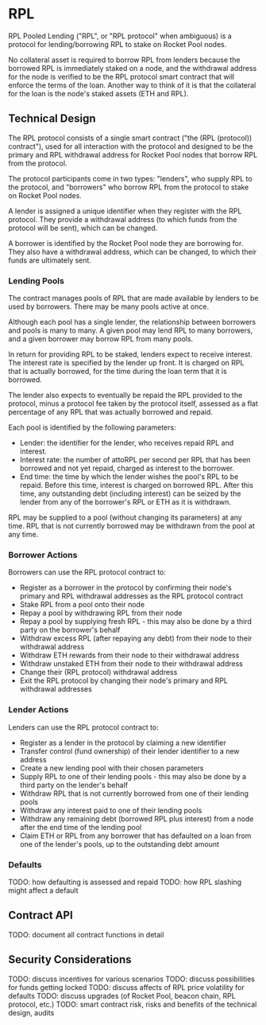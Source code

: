# RPL

RPL Pooled Lending ("RPL", or "RPL protocol" when ambiguous) is a protocol for
lending/borrowing RPL to stake on Rocket Pool nodes.

No collateral asset is required to borrow RPL from lenders because the borrowed
RPL is immediately staked on a node, and the withdrawal address for the node is
verified to be the RPL protocol smart contract that will enforce the terms of
the loan. Another way to think of it is that the collateral for the loan is the
node's staked assets (ETH and RPL).

## Technical Design

The RPL protocol consists of a single smart contract ("the (RPL (protocol))
contract"), used for all interaction with the protocol and designed to be the
primary and RPL withdrawal address for Rocket Pool nodes that borrow RPL from
the protocol.

The protocol participants come in two types: "lenders", who supply RPL to the
protocol, and "borrowers" who borrow RPL from the protocol to stake on Rocket
Pool nodes.

A lender is assigned a unique identifier when they register with the RPL
protocol. They provide a withdrawal address (to which funds from the protocol
will be sent), which can be changed.

A borrower is identified by the Rocket Pool node they are borrowing for. They
also have a withdrawal address, which can be changed, to which their funds are
ultimately sent.

### Lending Pools

The contract manages pools of RPL that are made available by lenders to be used
by borrowers. There may be many pools active at once.

Although each pool has a single lender, the relationship between borrowers and
pools is many to many. A given pool may lend RPL to many borrowers, and a given
borrower may borrow RPL from many pools.

In return for providing RPL to be staked, lenders expect to receive interest.
The interest rate is specified by the lender up front. It is charged on RPL
that is actually borrowed, for the time during the loan term that it is
borrowed.

The lender also expects to eventually be repaid the RPL provided to the
protocol, minus a protocol fee taken by the protocol itself, assessed as a flat
percentage of any RPL that was actually borrowed and repaid.

Each pool is identified by the following parameters:
- Lender: the identifier for the lender, who receives repaid RPL and interest.
- Interest rate: the number of attoRPL per second per RPL that has been
  borrowed and not yet repaid, charged as interest to the borrower.
- End time: the time by which the lender wishes the pool's RPL to be repaid.
  Before this time, interest is charged on borrowed RPL. After this time, any
  outstanding debt (including interest) can be seized by the lender from any of
  the borrower's RPL or ETH as it is withdrawn.

RPL may be supplied to a pool (without changing its parameters) at any time.
RPL that is not currently borrowed may be withdrawn from the pool at any time.

### Borrower Actions

Borrowers can use the RPL protocol contract to:

- Register as a borrower in the protocol by confirming their node's primary and
  RPL withdrawal addresses as the RPL protocol contract
- Stake RPL from a pool onto their node
- Repay a pool by withdrawing RPL from their node
- Repay a pool by supplying fresh RPL - this may also be done by a third party
  on the borrower's behalf
- Withdraw excess RPL (after repaying any debt) from their node to their
  withdrawal address
- Withdraw ETH rewards from their node to their withdrawal address
- Withdraw unstaked ETH from their node to their withdrawal address
- Change their (RPL protocol) withdrawal address
- Exit the RPL protocol by changing their node's primary and RPL withdrawal
  addresses

### Lender Actions

Lenders can use the RPL protocol contract to:

- Register as a lender in the protocol by claiming a new identifier
- Transfer control (fund ownership) of their lender identifier to a new address
- Create a new lending pool with their chosen parameters
- Supply RPL to one of their lending pools - this may also be done by a third
  party on the lender's behalf
- Withdraw RPL that is not currently borrowed from one of their lending pools
- Withdraw any interest paid to one of their lending pools
- Withdraw any remaining debt (borrowed RPL plus interest) from a node after
  the end time of the lending pool
- Claim ETH or RPL from any borrower that has defaulted on a loan from one of
  the lender's pools, up to the outstanding debt amount

### Defaults

TODO: how defaulting is assessed and repaid
TODO: how RPL slashing might affect a default

## Contract API

TODO: document all contract functions in detail

## Security Considerations

TODO: discuss incentives for various scenarios
TODO: discuss possibilities for funds getting locked
TODO: discuss affects of RPL price volatility for defaults
TODO: discuss upgrades (of Rocket Pool, beacon chain, RPL protocol, etc.)
TODO: smart contract risk, risks and benefits of the technical design, audits
